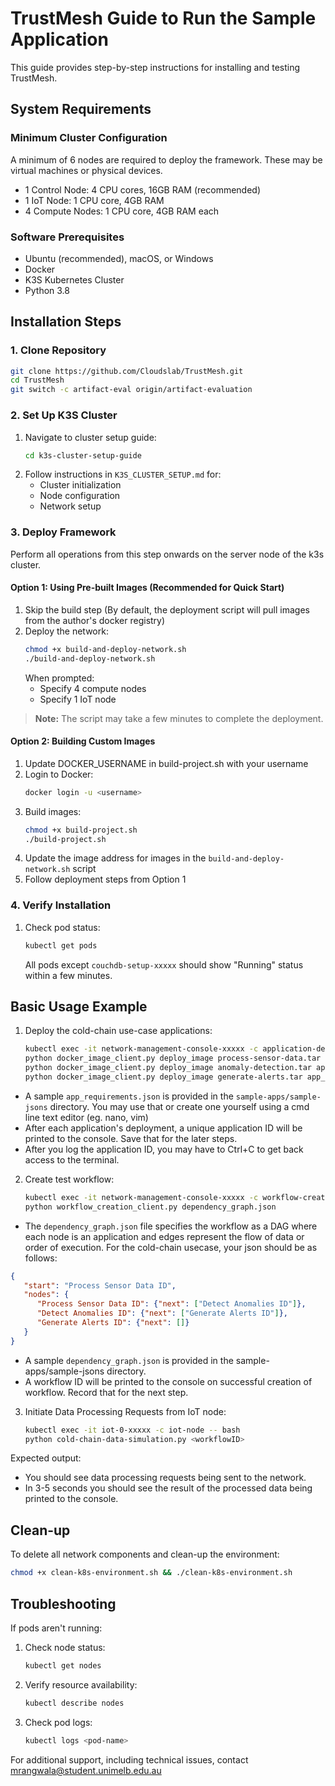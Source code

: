 # TrustMesh Guide to Run the Sample Application

This guide provides step-by-step instructions for installing and testing TrustMesh.

## System Requirements

### Minimum Cluster Configuration

A minimum of 6 nodes are required to deploy the framework. These may be virtual machines or physical devices.

- 1 Control Node: 4 CPU cores, 16GB RAM (recommended)
- 1 IoT Node: 1 CPU core, 4GB RAM
- 4 Compute Nodes: 1 CPU core, 4GB RAM each

### Software Prerequisites
- Ubuntu (recommended), macOS, or Windows
- Docker
- K3S Kubernetes Cluster
- Python 3.8

## Installation Steps

### 1. Clone Repository
```bash
git clone https://github.com/Cloudslab/TrustMesh.git
cd TrustMesh
git switch -c artifact-eval origin/artifact-evaluation
```

### 2. Set Up K3S Cluster
1. Navigate to cluster setup guide:
   ```bash
   cd k3s-cluster-setup-guide
   ```
2. Follow instructions in `K3S_CLUSTER_SETUP.md` for:
    - Cluster initialization
    - Node configuration
    - Network setup

### 3. Deploy Framework
Perform all operations from this step onwards on the server node of the k3s cluster.

#### Option 1: Using Pre-built Images (Recommended for Quick Start)
1. Skip the build step (By default, the deployment script will pull images from the author's docker registry)
2. Deploy the network:
   ```bash
   chmod +x build-and-deploy-network.sh
   ./build-and-deploy-network.sh
   ```
   When prompted:
    - Specify 4 compute nodes
    - Specify 1 IoT node

> **Note:** The script may take a few minutes to complete the deployment.

#### Option 2: Building Custom Images
1. Update DOCKER_USERNAME in build-project.sh with your username
2. Login to Docker:
   ```bash
   docker login -u <username>
   ```
3. Build images:
   ```bash
   chmod +x build-project.sh
   ./build-project.sh
   ```
4. Update the image address for images in the `build-and-deploy-network.sh` script
4. Follow deployment steps from Option 1

### 4. Verify Installation

1. Check pod status:
   ```bash
   kubectl get pods
   ```
   All pods except `couchdb-setup-xxxxx` should show "Running" status within a few minutes.


## Basic Usage Example

1. Deploy the cold-chain use-case applications:
   ```bash
   kubectl exec -it network-management-console-xxxxx -c application-deployment-client -- bash
   python docker_image_client.py deploy_image process-sensor-data.tar app_requirements.json
   python docker_image_client.py deploy_image anomaly-detection.tar app_requirements.json
   python docker_image_client.py deploy_image generate-alerts.tar app_requirements.json
   ```

* A sample `app_requirements.json` is provided in the `sample-apps/sample-jsons` directory. You may use that or create one yourself using a cmd line text editor (eg. nano, vim)
* After each application's deployment, a unique application ID will be printed to the console. Save that for the later steps.
* After you log the application ID, you may have to Ctrl+C to get back access to the terminal.

2. Create test workflow:
   ```bash
   kubectl exec -it network-management-console-xxxxx -c workflow-creation-client -- bash
   python workflow_creation_client.py dependency_graph.json
   ```
   
* The `dependency_graph.json` file specifies the workflow as a DAG where each node is an application and edges represent the flow of data or order of execution. For the cold-chain usecase, your json should be as follows:

```json
{
   "start": "Process Sensor Data ID",
   "nodes": {
      "Process Sensor Data ID": {"next": ["Detect Anomalies ID"]},
      "Detect Anomalies ID": {"next": ["Generate Alerts ID"]},
      "Generate Alerts ID": {"next": []}
   }
}
```
* A sample `dependency_graph.json` is provided in the sample-apps/sample-jsons directory.
* A workflow ID will be printed to the console on successful creation of workflow. Record that for the next step.

3. Initiate Data Processing Requests from IoT node:
   ```bash
   kubectl exec -it iot-0-xxxxx -c iot-node -- bash
   python cold-chain-data-simulation.py <workflowID>
   ```

Expected output:
* You should see data processing requests being sent to the network.
* In 3-5 seconds you should see the result of the processed data being printed to the console.

## Clean-up

To delete all network components and clean-up the environment:
```bash
chmod +x clean-k8s-environment.sh && ./clean-k8s-environment.sh
```

## Troubleshooting

If pods aren't running:
1. Check node status:
   ```bash
   kubectl get nodes
   ```
2. Verify resource availability:
   ```bash
   kubectl describe nodes
   ```
3. Check pod logs:
   ```bash
   kubectl logs <pod-name>
   ```

For additional support, including technical issues, contact mrangwala@student.unimelb.edu.au
